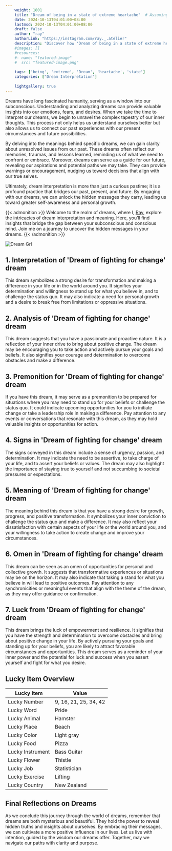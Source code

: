 ```yaml
---
    weight: 1801
    title: "Dream of being in a state of extreme heartache"  # Assuming 'title' column exists
    date: 2024-10-13T04:01:00+08:00
    lastmod: 2024-10-13T04:01:00+08:00
    draft: false
    author: "ray"
    authorLink: "https://instagram.com/ray._.atelier"
    description: "Discover how 'Dream of being in a state of extreme heartache' can interpret your future and uncover its significant meanings in your life."
    #images: []
    #resources:
    #- name: "featured-image"
    #  src: "featured-image.png"
    
    tags: ['being', 'extreme', 'Dream', 'heartache', 'state']
    categories: ["Dream Interpretation"]
    
    lightgallery: true
---
```

    
Dreams have long fascinated humanity, serving as a window into our subconscious. Understanding and analyzing dreams can provide valuable insights into our emotions, fears, and desires. When we take the time to interpret our dreams, we begin to unravel the complex tapestry of our inner thoughts. This process not only helps us understand ourselves better but also allows us to connect our past experiences with our present circumstances and future possibilities.

By delving into the meanings behind specific dreams, we can gain clarity about unresolved issues from our past. These dreams often reflect our memories, traumas, and lessons learned, reminding us of what we need to confront or embrace. Moreover, dreams can serve as a guide for our future, revealing our aspirations and potential paths we may take. They can provide warnings or encouragement, nudging us toward decisions that align with our true selves.

Ultimately, dream interpretation is more than just a curious pastime; it is a profound practice that bridges our past, present, and future. By engaging with our dreams, we can unlock the hidden messages they carry, leading us toward greater self-awareness and personal growth.

{{< admonition >}}
Welcome to the realm of dreams, where I, [Ray](https://instagram.com/ray._.atelier), explore the intricacies of dream interpretation and meaning. Here, you’ll find insights that bridge the gap between your subconscious and conscious mind. Join me on a journey to uncover the hidden messages in your dreams.
{{< /admonition >}}

![Dream Grl](https://cdn.pixabay.com/photo/2017/11/02/03/35/gothic-2910057_1280.jpg "Dream Grl")

## 1. Interpretation of 'Dream of fighting for change' dream
 This dream symbolizes a strong desire for transformation and making a difference in your life or in the world around you. It signifies your determination and willingness to stand up for what you believe in, and to challenge the status quo. It may also indicate a need for personal growth and a desire to break free from limitations or oppressive situations.

## 2. Analysis of 'Dream of fighting for change' dream
 This dream suggests that you have a passionate and proactive nature. It is a reflection of your inner drive to bring about positive change. The dream may be encouraging you to take action and actively pursue your goals and beliefs. It also signifies your courage and determination to overcome obstacles and make a difference.

## 3. Premonition for 'Dream of fighting for change' dream
 If you have this dream, it may serve as a premonition to be prepared for situations where you may need to stand up for your beliefs or challenge the status quo. It could indicate upcoming opportunities for you to initiate change or take a leadership role in making a difference. Pay attention to any events or conversations that resonate with this dream, as they may hold valuable insights or opportunities for action.

## 4. Signs in 'Dream of fighting for change' dream
 The signs conveyed in this dream include a sense of urgency, passion, and determination. It may indicate the need to be assertive, to take charge of your life, and to assert your beliefs or values. The dream may also highlight the importance of staying true to yourself and not succumbing to societal pressures or expectations.

## 5. Meaning of 'Dream of fighting for change' dream
 The meaning behind this dream is that you have a strong desire for growth, progress, and positive transformation. It symbolizes your inner conviction to challenge the status quo and make a difference. It may also reflect your dissatisfaction with certain aspects of your life or the world around you, and your willingness to take action to create change and improve your circumstances.

## 6. Omen in 'Dream of fighting for change' dream
 This dream can be seen as an omen of opportunities for personal and collective growth. It suggests that transformative experiences or situations may be on the horizon. It may also indicate that taking a stand for what you believe in will lead to positive outcomes. Pay attention to any synchronicities or meaningful events that align with the theme of the dream, as they may offer guidance or confirmation.

## 7. Luck from 'Dream of fighting for change' dream
 This dream brings the luck of empowerment and resilience. It signifies that you have the strength and determination to overcome obstacles and bring about positive change in your life. By actively pursuing your goals and standing up for your beliefs, you are likely to attract favorable circumstances and opportunities. This dream serves as a reminder of your inner power and the potential for luck and success when you assert yourself and fight for what you desire.

## Lucky Item Overview
| Lucky Item          | Value              |
|---------------|--------------------|
| Lucky Number        | 9, 16, 21, 25, 34, 42  |
| Lucky Word          | Pride |
| Lucky Animal        | Hamster |
| Lucky Place         | Beach     |
| Lucky Color         | Light gray     |
| Lucky Food          | Pizza      |
| Lucky Instrument    | Bass Guitar |
| Lucky Flower        | Thistle    |
| Lucky Job           | Statistician       |
| Lucky Exercise      | Lifting  |
| Lucky Country       | New Zealand    |


##  Final Reflections on Dreams

As we conclude this journey through the world of dreams, remember that dreams are both mysterious and beautiful. They hold the power to reveal hidden truths and insights about ourselves. By embracing their messages, we can cultivate a more positive influence in our lives. Let us live with intention, guided by the wisdom our dreams offer. Together, may we navigate our paths with clarity and purpose.

